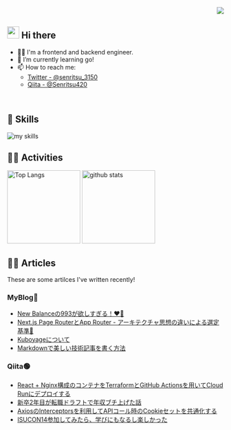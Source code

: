 <!-- 1. GitHub usernameを変更 -->
<div align="right">
  <img src="https://komarev.com/ghpvc/?username=Kubbo0308" />
</div>


<!-- 2. プロフィールや連絡先を変更 -->
## <img src="https://media.giphy.com/media/hvRJCLFzcasrR4ia7z/giphy.gif" width="28"> Hi there

- 🧑‍💻 I'm a frontend and backend engineer.
- 🌱 I’m currently learning go!
- 📫 How to reach me:
  - [Twitter - @senritsu_3150](https://twitter.com/senritsu_3150)
  - [Qiita - @Senritsu420](https://qiita.com/Senritsu420)
<br>


<!-- 3. 好きな技術スタックに変更 -->
<!-- ライトモート：theme=light, ダークモート：theme=dark -->
<!-- アイコンの選択肢一覧：https://arc.net/l/quote/zizyykfh -->
## 🌱 Skills
<img alt="my skills" src="https://skillicons.dev/icons?theme=dark&perline=7&i=ts,react,next,nodejs,go,python,docker,githubactions,aws,mysql,postgresql" />
<br>


<!-- 4. GitHub usernameを変更, 2箇所 -->
<!-- ライトモート：theme=light, ダークモート：theme=vue-dark  -->
## 🏃‍♀️ Activities
<div align="left"> 
  <img alt="Top Langs" height="170px" src="https://github-readme-stats.vercel.app/api?username=Kubbo0308&theme=vue-dark&layout=compact" />
  <img alt="github stats" height="170px" src="https://github-readme-stats.vercel.app/api/top-langs/?username=Kubbo0308&theme=vue-dark&layout=compact" />
</div>

## 👨‍🏫 Articles
These are some artilces I've written recently!

### MyBlog🩵
- [New Balanceの993が欲しすぎる！❤️‍🔥](https://kuboyage.dev/blog/new-balance993)
- [ Next.js Page RouterとApp Router - アーキテクチャ思想の違いによる選定基準🚀](https://kuboyage.dev/blog/nextjs-page-router-app-router)
- [Kuboyageについて](https://kuboyage.dev/blog/what-is-kuboyage)
- [Markdownで美しい技術記事を書く方法](https://kuboyage.dev/blog/beautiful-markdown-guide)

### Qiita🟢
<!-- BLOG-POST-LIST:START -->
- [React + Nginx構成のコンテナをTerraformとGitHub Actionsを用いてCloud Runにデプロイする](https://qiita.com/Senritsu420/items/77fa8860591f88bdcee2)
- [新卒2年目が転職ドラフトで年収ブチ上げた話](https://qiita.com/Senritsu420/items/61dcce69f0b23db6983e)
- [AxiosのInterceptorsを利用してAPIコール時のCookieセットを共通化する](https://qiita.com/Senritsu420/items/c5e5aa590c1afebd06fe)
- [ISUCON14参加してみたら、学びにもなるし楽しかった](https://qiita.com/Senritsu420/items/44714edc7609251a8932)
<!-- BLOG-POST-LIST:END -->

<!--
**Kubbo0308/Kubbo0308** is a ✨ _special_ ✨ repository because its `README.md` (this file) appears on your GitHub profile.

Here are some ideas to get you started:

- 🔭 I’m currently working on ...
- 🌱 I’m currently learning ...
- 👯 I’m looking to collaborate on ...
- 🤔 I’m looking for help with ...
- 💬 Ask me about ...
- 📫 How to reach me: ...
- 😄 Pronouns: ...
- ⚡ Fun fact: ...
-->
